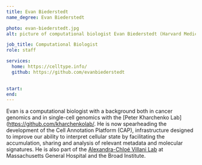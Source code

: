 ```yaml
---
title: Evan Biederstedt
name_degree: Evan Biederstedt

photo: evan-biederstedt.jpg
alt: picture of computational biologist Evan Biederstedt (Harvard Medical School) while standing in the Brooklyn Botanical Garden circa 2019

job_title: Computational Biologist
role: staff

services:
  home: https://celltype.info/
  github: https://github.com/evanbiederstedt

  
start: 
end:
---
```

Evan is a computational biologist with a background both in cancer genomics and in single-cell genomics with the [Peter Kharchenko Lab](https://github.com/kharchenkolab/. He is now spearheading the development of the Cell Annotation Platform (CAP), infrastructure designed to improve our ability to interpret cellular state by facilitating the accumulation, sharing and analysis of relevant metadata and molecular signatures. He is also part of the [Alexandra-Chloé Villani Lab](https://villani.mgh.harvard.edu/) at Massachusetts General Hospital and the Broad Institute.
